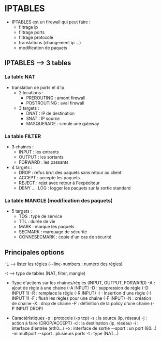 # IPTABLES

- IPTABLES est un firewall qui peut faire :
	- filtrage ip
	- filtrage ports
	- filtrage protocole
	- translations (changement ip ...)
	- modification de paquets
	
## IPTABLES --> 3 tables  

### La table NAT 
- translation de ports et d'ip
	- 2 locations :
		- PREROUTING : amont firewall
		- POSTROUTING : aval firewall
	- 3 targets :
		- DNAT : IP de destination
		- SNAT : IP source
		- MASQUERADE : simule une gateway
		
### La table FILTER 
- 3 chaines :
	- INPUT : les entrants
	- OUTPUT : les sortants
	- FORWARD : les passants
- 4 targets :
	- DROP : refus brut des paquets sans retour au client
	- ACCEPT : accepte les paquets
	- REJECT : rejet avec retour à l'expéditeur
	- DENY
	.... LOG : logger les paquets sur la sortie standard
		  
### La table MANGLE (modification des paquets)
- 5 targets :
	- TOS : type de service
	- TTL : durée de vie
	- MARK : marque les paquets
	- SECMARK : marquage de sécurité
	- CONNESECMARK : copie d'un cas de sécurité
		
## Principales options

-L --> lister les règles (--line-numbers : numéro des règles)

-t --> type de tables (NAT, filter, mangle)

- Type d'actions sur les chaines/règles (INPUT, OUTPUT, FORWARD)
	-A : ajout de règle à une chaine (-A INPUT)
	-D : suppression de règle (-D INPUT 1)
	-R : remplace la règle (-R INPUT)
	-I : Insertion d'une règle (-I INPUT 1)
	-F : flush les règles pour une chaine (-F INPUT)
	-N : création de chaine
	-X : drop de chaine
	-P : définition de la policy d'une chaine (-P INPUT DROP)
	
- Caractéristiques 
	-p : protocole (-p tcp)
	-s : la source (ip, réseau)
	-j : action à faire (DROP/ACCEPT)
	-d : la destination (ip, réseau)
	-i : interface d'entrée (eth0...)
	-o : interface de sortie
	--sport <port> : un port (80...)
	-m multiport --sport <ports> : plusieurs ports
	-t : type (NAT...)
